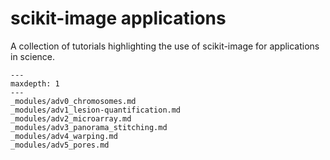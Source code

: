 # scikit-image applications

A collection of tutorials highlighting the use of scikit-image for applications in science.

```{toctree}
---
maxdepth: 1
---
_modules/adv0_chromosomes.md
_modules/adv1_lesion-quantification.md
_modules/adv2_microarray.md
_modules/adv3_panorama_stitching.md
_modules/adv4_warping.md
_modules/adv5_pores.md
```
